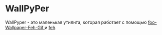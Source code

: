 # WallPyPer

WallPyper - это маленькая утилита, которая работает
с помощью [foo-Wallpaper-Feh-Gif ](https://github.com/thomas10-10/foo-Wallpaper-Feh-Gif) и [feh](https://github.com/derf/feh).

